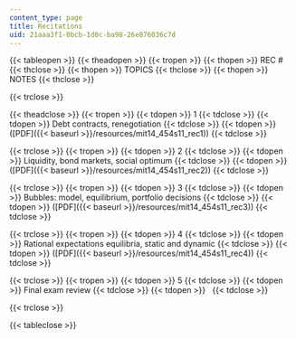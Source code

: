 ```yaml
---
content_type: page
title: Recitations
uid: 21aaa3f1-0bcb-1d0c-ba98-26e876036c7d
---
```


{{< tableopen >}}
{{< theadopen >}}
{{< tropen >}}
{{< thopen >}}
REC #
{{< thclose >}}
{{< thopen >}}
TOPICS
{{< thclose >}}
{{< thopen >}}
NOTES
{{< thclose >}}

{{< trclose >}}

{{< theadclose >}}
{{< tropen >}}
{{< tdopen >}}
1
{{< tdclose >}}
{{< tdopen >}}
Debt contracts, renegotiation
{{< tdclose >}}
{{< tdopen >}}
([PDF]({{< baseurl >}}/resources/mit14_454s11_rec1))
{{< tdclose >}}

{{< trclose >}}
{{< tropen >}}
{{< tdopen >}}
2
{{< tdclose >}}
{{< tdopen >}}
Liquidity, bond markets, social optimum
{{< tdclose >}}
{{< tdopen >}}
([PDF]({{< baseurl >}}/resources/mit14_454s11_rec2))
{{< tdclose >}}

{{< trclose >}}
{{< tropen >}}
{{< tdopen >}}
3
{{< tdclose >}}
{{< tdopen >}}
Bubbles: model, equilibrium, portfolio decisions
{{< tdclose >}}
{{< tdopen >}}
([PDF]({{< baseurl >}}/resources/mit14_454s11_rec3))
{{< tdclose >}}

{{< trclose >}}
{{< tropen >}}
{{< tdopen >}}
4
{{< tdclose >}}
{{< tdopen >}}
Rational expectations equilibria, static and dynamic
{{< tdclose >}}
{{< tdopen >}}
([PDF]({{< baseurl >}}/resources/mit14_454s11_rec4))
{{< tdclose >}}

{{< trclose >}}
{{< tropen >}}
{{< tdopen >}}
5
{{< tdclose >}}
{{< tdopen >}}
Final exam review
{{< tdclose >}}
{{< tdopen >}}
 
{{< tdclose >}}

{{< trclose >}}

{{< tableclose >}}